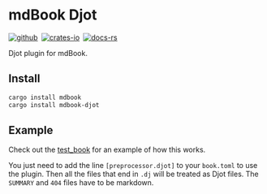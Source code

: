 # mdBook Djot

[![github]][github-link]&ensp;[![crates-io]][crates-io-link]&ensp;[![docs-rs]][docs-rs-link]

[github]: https://img.shields.io/badge/github-8da0cb?style=for-the-badge&labelColor=555555&logo=github
[github-link]: https://github.com/dcampbell24/mdbook-djot
[crates-io]: https://img.shields.io/badge/crates.io-fc8d62?style=for-the-badge&labelColor=555555&logo=rust
[crates-io-link]: https://crates.io/crates/mdbook-djot
[docs-rs]: https://img.shields.io/badge/docs.rs-66c2a5?style=for-the-badge&labelColor=555555&logo=docs.rs
[docs-rs-link]: https://docs.rs/mdbook-djot

Djot plugin for mdBook.

## Install

```sh
cargo install mdbook
cargo install mdbook-djot
```

## Example

Check out the [test_book] for an example of how this works.

[test_book]: https://github.com/dcampbell24/mdbook-djot/tree/main/test_book

You just need to add the line `[preprocessor.djot]` to your `book.toml` to use
the plugin. Then all the files that end in `.dj` will be treated as Djot files.
The `SUMMARY` and `404` files have to be markdown.
